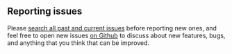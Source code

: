 ## Reporting issues

Please [search all past and current issues](https://github.com/buildsome/buildsome/issues?utf8=%E2%9C%93&q=) before
reporting new ones, and feel free to open new issues [on Github](https://github.com/buildsome/buildsome/issues) to 
discuss about new features, bugs, and anything that you think that can be improved.
